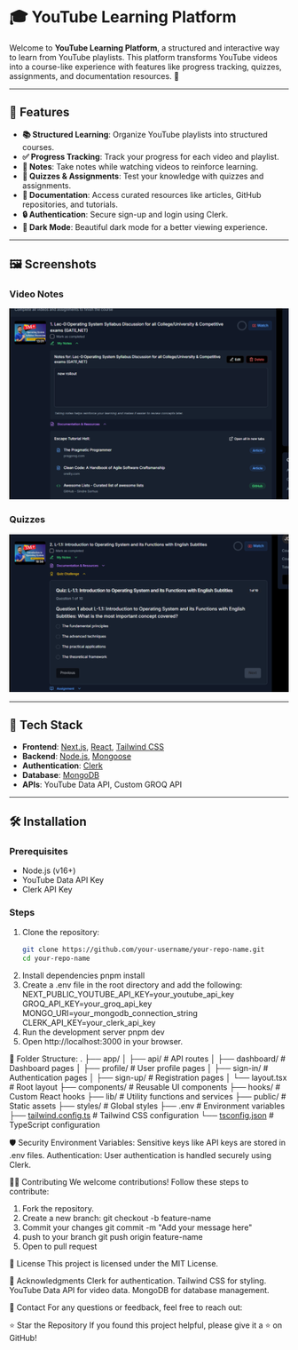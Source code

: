 # 🎓 YouTube Learning Platform

Welcome to **YouTube Learning Platform**, a structured and interactive way to learn from YouTube playlists. This platform transforms YouTube videos into a course-like experience with features like progress tracking, quizzes, assignments, and documentation resources. 🚀

---

## 🌟 Features

- **📚 Structured Learning**: Organize YouTube playlists into structured courses.
- **✅ Progress Tracking**: Track your progress for each video and playlist.
- **📝 Notes**: Take notes while watching videos to reinforce learning.
- **🧠 Quizzes & Assignments**: Test your knowledge with quizzes and assignments.
- **📄 Documentation**: Access curated resources like articles, GitHub repositories, and tutorials.
- **🔒 Authentication**: Secure sign-up and login using Clerk.
- **🎨 Dark Mode**: Beautiful dark mode for a better viewing experience.

---

## 🖼️ Screenshots

### Video Notes
![Notes Screenshot](https://github.com/intojhanurag/CracCode-Hackathon/blob/cc26380c0963c7abfd1f4f3fd5494e877972c867/Screenshot%202025-04-30%20191851.png)

### Quizzes
![Quiz Screenshot](https://github.com/intojhanurag/CracCode-Hackathon/blob/7da04a8c3c7c4eb1983ab71d9d47c2f6952af9e3/Screenshot%202025-04-30%20191901.png)

---

## 🚀 Tech Stack

- **Frontend**: [Next.js](https://nextjs.org/), [React](https://reactjs.org/), [Tailwind CSS](https://tailwindcss.com/)
- **Backend**: [Node.js](https://nodejs.org/), [Mongoose](https://mongoosejs.com/)
- **Authentication**: [Clerk](https://clerk.dev/)
- **Database**: [MongoDB](https://www.mongodb.com/)
- **APIs**: YouTube Data API, Custom GROQ API

---

## 🛠️ Installation

### Prerequisites
- Node.js (v16+)
- YouTube Data API Key
- Clerk API Key

### Steps
1. Clone the repository:
   ```bash
   git clone https://github.com/your-username/your-repo-name.git
   cd your-repo-name
2. Install dependencies
   pnpm install
3. Create a .env file in the root directory and add the following:
  NEXT_PUBLIC_YOUTUBE_API_KEY=your_youtube_api_key
  GROQ_API_KEY=your_groq_api_key
  MONGO_URI=your_mongodb_connection_string
  CLERK_API_KEY=your_clerk_api_key
4. Run the development server
   pnpm dev
5. Open http://localhost:3000 in your browser.

📂 Folder Structure:
.
├── app/
│   ├── api/                # API routes
│   ├── dashboard/          # Dashboard pages
│   ├── profile/            # User profile pages
│   ├── sign-in/            # Authentication pages
│   ├── sign-up/            # Registration pages
│   └── layout.tsx          # Root layout
├── components/             # Reusable UI components
├── hooks/                  # Custom React hooks
├── lib/                    # Utility functions and services
├── public/                 # Static assets
├── styles/                 # Global styles
├── .env                    # Environment variables
├── [tailwind.config.ts](http://_vscodecontentref_/0)      # Tailwind CSS configuration
└── [tsconfig.json](http://_vscodecontentref_/1)           # TypeScript configuration

🛡️ Security
Environment Variables: Sensitive keys like API keys are stored in .env files.
Authentication: User authentication is handled securely using Clerk.

🧑‍💻 Contributing
We welcome contributions! Follow these steps to contribute:

1. Fork the repository.
2. Create a new branch:
  git checkout -b feature-name
3. Commit your changes
   git commit -m "Add your message here"
4. push to your branch
   git push origin feature-name
5. Open to pull request

📜 License
This project is licensed under the MIT License.

🙌 Acknowledgments
Clerk for authentication.
Tailwind CSS for styling.
YouTube Data API for video data.
MongoDB for database management.

📧 Contact
For any questions or feedback, feel free to reach out:

⭐ Star the Repository
If you found this project helpful, please give it a ⭐ on GitHub!
